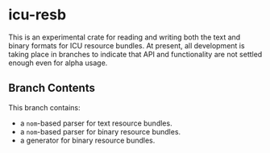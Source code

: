# icu-resb

This is an experimental crate for reading and writing both the text and binary
formats for ICU resource bundles. At present, all development is taking place in
branches to indicate that API and functionality are not settled enough even for
alpha usage.

## Branch Contents

This branch contains:
- a `nom`-based parser for text resource bundles.
- a `nom`-based parser for binary resource bundles.
- a generator for binary resource bundles.
